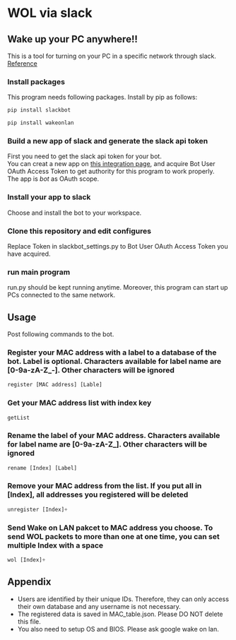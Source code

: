 # WOL via slack

## Wake up your PC anywhere!!

This is a tool for turning on your PC in a specific network through slack.
[Reference](https://qiita.com/sukesuke/items/1ac92251def87357fdf6)

### Install packages

 This program needs following packages. Install by pip as follows:

 ```python
 pip install slackbot
 ```  

 ```python
 pip install wakeonlan
 ```  

### Build a new app of slack and generate the slack api token

First you need to get the slack api token for your bot.  
You can creat a new app on [this integration page](https://api.slack.com/bot-users), and acquire Bot User OAuth Access Token to get authority for this program to work properly.  
The app is *bot* as OAuth scope.

### Install your app to slack

 Choose and install the bot to your workspace.

### Clone this repository and edit configures

 Replace Token in slackbot_settings.py to Bot User OAuth Access Token you have acquired.  

### run main program

run.py should be kept running anytime.
Moreover, this program can start up PCs connected to the same network.

## Usage

 Post following commands to the bot.

### Register your MAC address with a label to a database of the bot. Label is optional. Characters available for label name are [0-9a-zA-Z_-]. Other characters will be ignored

 ```python
 register [MAC address] [Lable]
 ```

### Get your MAC address list with index key

 ```python
 getList
 ```

### Rename the label of your MAC address. Characters available for label name are [0-9a-zA-Z_]. Other characters will be ignored

```python
rename [Index] [Label]
```

### Remove your MAC address from the list. If you put all in [Index], all addresses you registered will be deleted

 ```python
 unregister [Index]+
 ```

### Send Wake on LAN pakcet to MAC address you choose. To send WOL packets to more than one at one time, you can set multiple Index with a space

 ```python
 wol [Index]+
 ```

## Appendix

* Users are identified by their unique IDs. Therefore, they can only access their own database and any username is not necessary.
* The registered data is saved in MAC_table.json.
 Please DO NOT delete this file.
* You also need to setup OS and BIOS. Please ask google wake on lan.
